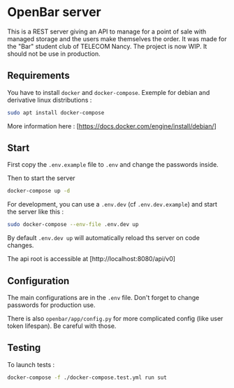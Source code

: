 # OpenBar server
This is a REST server giving an API to manage for a point of sale with managed storage and the users make themselves the order.
It was made for the "Bar" student club of TELECOM Nancy.
The project is now WIP. It should not be use in production.

## Requirements
You have to install `docker` and `docker-compose`.
Exemple for debian and derivative linux distributions :
```bash
sudo apt install docker-compose
```
More information here : [https://docs.docker.com/engine/install/debian/]


## Start
First copy the `.env.example` file to `.env` and change the passwords inside.

Then to start the server
```bash
docker-compose up -d
```

For development, you can use a `.env.dev` (cf `.env.dev.example`) and start the server like this :
```bash
sudo docker-compose --env-file .env.dev up
```
By default `.env.dev up` will automatically reload ths server on code changes. 

The api root is accessible at [http://localhost:8080/api/v0]

## Configuration
The main configurations are in the `.env` file.
Don't forget to change passwords for production use.

There is also `openbar/app/config.py` for more complicated config (like user token lifespan). Be careful with those.

## Testing
To launch tests :
```bash
docker-compose -f ./docker-compose.test.yml run sut
```
